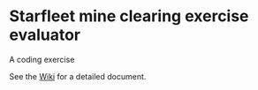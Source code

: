 # Starfleet mine clearing exercise evaluator
A coding exercise

See the [Wiki](https://github.com/jx5c/mine-clearing-evaluator/wiki) for a detailed document. 
